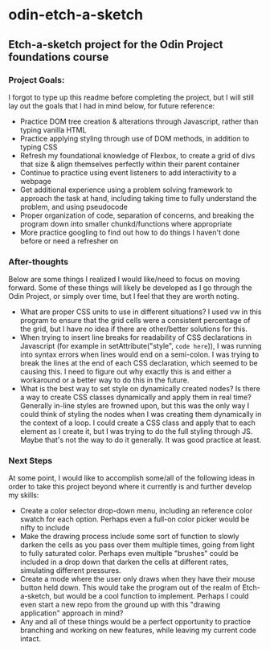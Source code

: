 # odin-etch-a-sketch

## Etch-a-sketch project for the Odin Project foundations course

### Project Goals:

I forgot to type up this readme before completing the project, but I will still lay out the goals that I had in mind below, for future reference:

- Practice DOM tree creation & alterations through Javascript, rather than typing vanilla HTML
- Practice applying styling through use of DOM methods, in addition to typing CSS
- Refresh my foundational knowledge of Flexbox, to create a grid of divs that size & align themselves perfectly within their parent container
- Continue to practice using event listeners to add interactivity to a webpage
- Get additional experience using a problem solving framework to approach the task at hand, including taking time to fully understand the problem, and using pseudocode
- Proper organization of code, separation of concerns, and breaking the program down into smaller chunkd/functions where appropriate
- More practice googling to find out how to do things I haven't done before or need a refresher on

### After-thoughts

Below are some things I realized I would like/need to focus on moving forward. Some of these things will likely be developed as I go through the Odin Project, or simply over time, but I feel that they are worth noting.

- What are proper CSS units to use in different situations? I used vw in this program to ensure that the grid cells were a consistent percentage of the grid, but I have no idea if there are other/better solutions for this.
- When trying to insert line breaks for readability of CSS declarations in Javascript (for example in setAttribute("style", `code here`)), I was running into syntax errors when lines would end on a semi-colon. I was trying to break the lines at the end of each CSS declaration, which seemed to be causing this. I need to figure out why exactly this is and either a workaround or a better way to do this in the future.
- What is the best way to set style on dynamically created nodes? Is there a way to create CSS classes dynamically and apply them in real time? Generally in-line styles are frowned upon, but this was the only way I could think of styling the nodes when I was creating them dynamically in the context of a loop. I could create a CSS class and apply that to each element as I create it, but I was trying to do the full styling through JS. Maybe that's not the way to do it generally. It was good practice at least.

### Next Steps

At some point, I would like to accomplish some/all of the following ideas in order to take this project beyond where it currently is and further develop my skills:

- Create a color selector drop-down menu, including an reference color swatch for each option. Perhaps even a full-on color picker would be nifty to include
- Make the drawing process include some sort of function to slowly darken the cells as you pass over them multiple times, going from light to fully saturated color. Perhaps even multiple "brushes" could be included in a drop down that darken the cells at different rates, simulating different pressures.
- Create a mode where the user only draws when they have their mouse button held down. This would take the program out of the realm of Etch-a-sketch, but would be a cool function to implement. Perhaps I could even start a new repo from the ground up with this "drawing application" approach in mind?
- Any and all of these things would be a perfect opportunity to practice branching and working on new features, while leaving my current code intact.